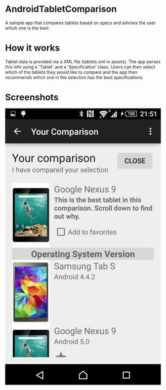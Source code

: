 # AndroidTabletComparison
A sample app that compares tablets based on specs and advises the user which one is the best

# How it works
Tablet data is provided via a XML file (tablets.xml in assets). The app parses this info using a 'Tablet' and a 'Specification' class. Users can then select which of the tablets they would like to compare and the app then recommends which one in the selection has the best specifications.

# Screenshots
![alt tag](https://raw.githubusercontent.com/rogerdcarvalho/AndroidTabletComparison/master/Screenshot_Comparison.png)
